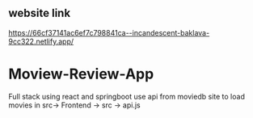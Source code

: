 
## website link 
https://66cf37141ac6ef7c798841ca--incandescent-baklava-9cc322.netlify.app/
# Moview-Review-App
Full stack using react and springboot 
use api from moviedb site to load movies 
in src-> Frontend -> src -> api.js
